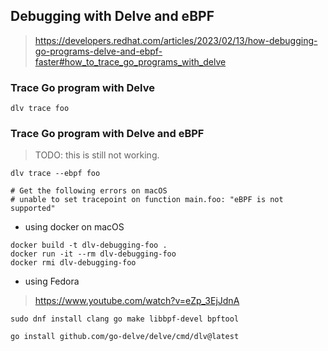 ## Debugging with Delve and eBPF

> https://developers.redhat.com/articles/2023/02/13/how-debugging-go-programs-delve-and-ebpf-faster#how_to_trace_go_programs_with_delve

### Trace Go program with Delve

```
dlv trace foo
```

### Trace Go program with Delve and eBPF

> TODO: this is still not working.

```
dlv trace --ebpf foo

# Get the following errors on macOS
# unable to set tracepoint on function main.foo: "eBPF is not supported"
```

- using docker on macOS

```
docker build -t dlv-debugging-foo .
docker run -it --rm dlv-debugging-foo
docker rmi dlv-debugging-foo
```

- using Fedora

> https://www.youtube.com/watch?v=eZp_3EjJdnA

```
sudo dnf install clang go make libbpf-devel bpftool
```

```
go install github.com/go-delve/delve/cmd/dlv@latest
```

